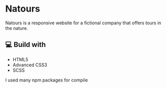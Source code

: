 # Natours

Natours is a responsive website for a fictional company that offers tours in the nature.

## 💻 Build with

- HTML5
- Advanced CSS3
- SCSS

I used many npm packages for compile
